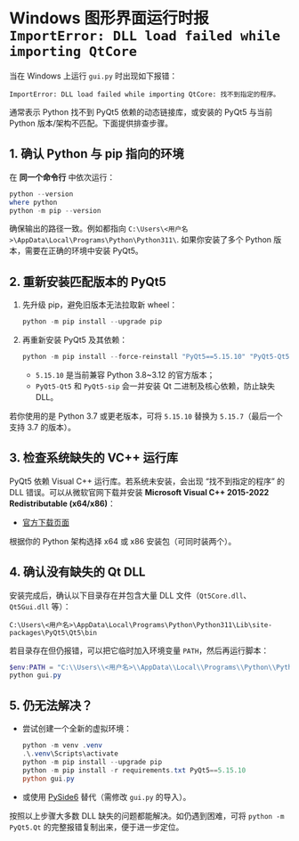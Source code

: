 # Windows 图形界面运行时报 `ImportError: DLL load failed while importing QtCore`

当在 Windows 上运行 `gui.py` 时出现如下报错：

```
ImportError: DLL load failed while importing QtCore: 找不到指定的程序。
```

通常表示 Python 找不到 PyQt5 依赖的动态链接库，或安装的 PyQt5 与当前 Python 版本/架构不匹配。下面提供排查步骤。

## 1. 确认 Python 与 pip 指向的环境

在 **同一个命令行** 中依次运行：

```powershell
python --version
where python
python -m pip --version
```

确保输出的路径一致。例如都指向 `C:\Users\<用户名>\AppData\Local\Programs\Python\Python311\`. 如果你安装了多个 Python 版本，需要在正确的环境中安装 PyQt5。

## 2. 重新安装匹配版本的 PyQt5

1. 先升级 pip，避免旧版本无法拉取新 wheel：

   ```powershell
   python -m pip install --upgrade pip
   ```

2. 再重新安装 PyQt5 及其依赖：

   ```powershell
   python -m pip install --force-reinstall "PyQt5==5.15.10" "PyQt5-Qt5==5.15.2.3" "PyQt5-sip==12.13.0"
   ```

   - `5.15.10` 是当前兼容 Python 3.8~3.12 的官方版本；
   - `PyQt5-Qt5` 和 `PyQt5-sip` 会一并安装 Qt 二进制及核心依赖，防止缺失 DLL。

若你使用的是 Python 3.7 或更老版本，可将 `5.15.10` 替换为 `5.15.7`（最后一个支持 3.7 的版本）。

## 3. 检查系统缺失的 VC++ 运行库

PyQt5 依赖 Visual C++ 运行库。若系统未安装，会出现 “找不到指定的程序” 的 DLL 错误。可以从微软官网下载并安装 **Microsoft Visual C++ 2015-2022 Redistributable (x64/x86)**：

- [官方下载页面](https://learn.microsoft.com/en-us/cpp/windows/latest-supported-vc-redist)

根据你的 Python 架构选择 x64 或 x86 安装包（可同时装两个）。

## 4. 确认没有缺失的 Qt DLL

安装完成后，确认以下目录存在并包含大量 DLL 文件（`Qt5Core.dll`、`Qt5Gui.dll` 等）：

```
C:\Users\<用户名>\AppData\Local\Programs\Python\Python311\Lib\site-packages\PyQt5\Qt5\bin
```

若目录存在但仍报错，可以把它临时加入环境变量 `PATH`，然后再运行脚本：

```powershell
$env:PATH = "C:\\Users\\<用户名>\\AppData\\Local\\Programs\\Python\\Python311\\Lib\\site-packages\\PyQt5\\Qt5\\bin;" + $env:PATH
python gui.py
```

## 5. 仍无法解决？

- 尝试创建一个全新的虚拟环境：

  ```powershell
  python -m venv .venv
  .\.venv\Scripts\activate
  python -m pip install --upgrade pip
  python -m pip install -r requirements.txt PyQt5==5.15.10
  python gui.py
  ```

- 或使用 [PySide6](https://pypi.org/project/PySide6/) 替代（需修改 `gui.py` 的导入）。

按照以上步骤大多数 DLL 缺失的问题都能解决。如仍遇到困难，可将 `python -m PyQt5.Qt` 的完整报错复制出来，便于进一步定位。
